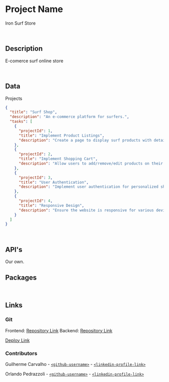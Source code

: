 # Project Name

Iron Surf Store

<br>

## Description

E-comerce surf online store

<br>

## Data

Projects

```json
{
  "title": "Surf Shop",
  "description": "An e-commerce platform for surfers.",
  "tasks": [
    {
      "projectId": 1,
      "title": "Implement Product Listings",
      "description": "Create a page to display surf products with details."
    },
    {
      "projectId": 2,
      "title": "Implement Shopping Cart",
      "description": "Allow users to add/remove/edit products on their cart and proceed to checkout."
    },
    {
      "projectId": 3,
      "title": "User Authentication",
      "description": "Implement user authentication for personalized shopping experiences."
    },
    {
      "projectId": 4,
      "title": "Responsive Design",
      "description": "Ensure the website is responsive for various devices and screen sizes."
    }
  ]
}
```

<br>

## API's

Our own.
<br>

## Packages

<br>

## Links

### Git

Frontend: [Repository Link](https://github.com/UltraPotatoCoder/IronSurfStore.git)
Backend: [Repository Link]()

[Deploy Link]()

### Contributors

Guilherme Carvalho - [`<github-username>`](https://github.com/UltraPotatoCoder) - [`<linkedin-profile-link>`](https://www.linkedin.com/in/guilherme-carvalho-0a3019270/)

Orlando Pedrazzoli - [`<github-username>`](https://github.com/Orlando-Pedrazzoli) - [`<linkedin-profile-link>`](https://www.linkedin.com/in/orlandopedrazzoli/)
